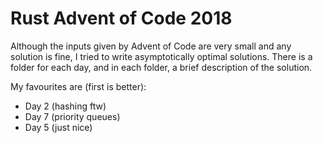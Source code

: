 # Rust Advent of Code 2018

Although the inputs given by Advent of Code are very small and any solution is fine, I tried to write asymptotically optimal solutions. There is a folder for each day, and in each folder, a brief description of the solution.

My favourites are (first is better): 
- Day 2 (hashing ftw)
- Day 7 (priority queues)
- Day 5 (just nice)
